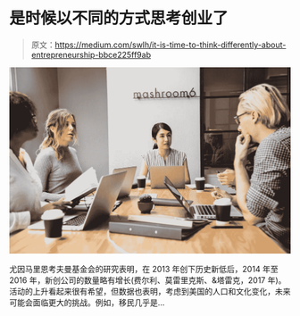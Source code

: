 # 是时候以不同的方式思考创业了

> 原文：<https://medium.com/swlh/it-is-time-to-think-differently-about-entrepreneurship-bbce225ff9ab>

![](img/eb2b7834c7801db43159ce913ba6e492.png)

尤因马里恩考夫曼基金会的研究表明，在 2013 年创下历史新低后，2014 年至 2016 年，新创公司的数量略有增长(费尔利、莫雷里克斯、&塔雷克，2017 年)。活动的上升看起来很有希望，但数据也表明，考虑到美国的人口和文化变化，未来可能会面临更大的挑战。例如，移民几乎是…